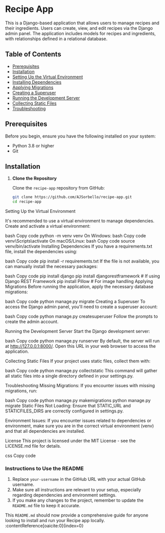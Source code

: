 # Recipe App

This is a Django-based application that allows users to manage recipes and their ingredients. Users can create, view, and edit recipes via the Django admin panel. The application includes models for recipes and ingredients, with relationships defined in a relational database.

## Table of Contents

- [Prerequisites](#prerequisites)
- [Installation](#installation)
- [Setting Up the Virtual Environment](#setting-up-the-virtual-environment)
- [Installing Dependencies](#installing-dependencies)
- [Applying Migrations](#applying-migrations)
- [Creating a Superuser](#creating-a-superuser)
- [Running the Development Server](#running-the-development-server)
- [Collecting Static Files](#collecting-static-files)
- [Troubleshooting](#troubleshooting)

## Prerequisites

Before you begin, ensure you have the following installed on your system:

- Python 3.8 or higher
- Git

## Installation

1. **Clone the Repository**

   Clone the `recipe-app` repository from GitHub:

   ```bash
   git clone https://github.com/AJSorbello/recipe-app.git
   cd recipe-app
Setting Up the Virtual Environment

It's recommended to use a virtual environment to manage dependencies. Create and activate a virtual environment:

bash
Copy code
python -m venv venv
On Windows:
bash
Copy code
venv\Scripts\activate
On macOS/Linux:
bash
Copy code
source venv/bin/activate
Installing Dependencies
If you have a requirements.txt file, install the dependencies using:

bash
Copy code
pip install -r requirements.txt
If the file is not available, you can manually install the necessary packages:

bash
Copy code
pip install django
pip install djangorestframework  # If using Django REST Framework
pip install Pillow  # For image handling
Applying Migrations
Before running the application, apply the necessary database migrations:

bash
Copy code
python manage.py migrate
Creating a Superuser
To access the Django admin panel, you'll need to create a superuser account:

bash
Copy code
python manage.py createsuperuser
Follow the prompts to create the admin account.

Running the Development Server
Start the Django development server:

bash
Copy code
python manage.py runserver
By default, the server will run at http://127.0.0.1:8000/. Open this URL in your web browser to access the application.

Collecting Static Files
If your project uses static files, collect them with:

bash
Copy code
python manage.py collectstatic
This command will gather all static files into a single directory defined in your settings.py.

Troubleshooting
Missing Migrations: If you encounter issues with missing migrations, run:

bash
Copy code
python manage.py makemigrations
python manage.py migrate
Static Files Not Loading: Ensure that STATIC_URL and STATICFILES_DIRS are correctly configured in settings.py.

Environment Issues: If you encounter issues related to dependencies or environment, make sure you are in the correct virtual environment (venv) and that all dependencies are installed.

License
This project is licensed under the MIT License - see the LICENSE.md file for details.

css
Copy code

### Instructions to Use the README

1. Replace `your-username` in the GitHub URL with your actual GitHub username.
2. Make sure all instructions are relevant to your setup, especially regarding dependencies and environment settings.
3. If you make any changes to the project, remember to update the `README.md` file to keep it accurate.

This `README.md` should now provide a comprehensive guide for anyone looking to install and run your Recipe app locally. &#8203;:contentReference[oaicite:0]{index=0}&#8203;